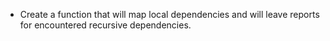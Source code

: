 - Create a function that will map local dependencies and will leave reports for encountered recursive dependencies.
